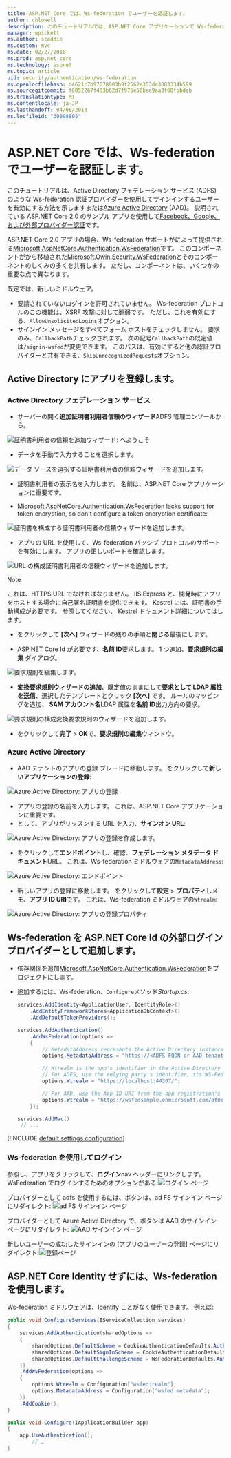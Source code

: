 ```yaml
---
title: ASP.NET Core では、Ws-federation でユーザーを認証します。
author: chlowell
description: このチュートリアルでは、ASP.NET Core アプリケーションで Ws-federation を使用する方法を示します。
manager: wpickett
ms.author: scaddie
ms.custom: mvc
ms.date: 02/27/2018
ms.prod: asp.net-core
ms.technology: aspnet
ms.topic: article
uid: security/authentication/ws-federation
ms.openlocfilehash: d4621c7b97678903b9f2562e353da3883334b599
ms.sourcegitcommit: f8852267f463b62d7f975e56bea9aa3f68fbbdeb
ms.translationtype: MT
ms.contentlocale: ja-JP
ms.lasthandoff: 04/06/2018
ms.locfileid: "30898805"
---
```

# <a name="authenticate-users-with-ws-federation-in-aspnet-core"></a>ASP.NET Core では、Ws-federation でユーザーを認証します。

このチュートリアルは、Active Directory フェデレーション サービス (ADFS) のような Ws-federation 認証プロバイダーを使用してサインインするユーザーを有効にする方法を示しますまたは[Azure Active Directory](/azure/active-directory/) (AAD)。 説明されている ASP.NET Core 2.0 のサンプル アプリを使用して[Facebook、Google、および外部プロバイダー認証](xref:security/authentication/social/index)です。

ASP.NET Core 2.0 アプリの場合、Ws-federation サポートがによって提供される[Microsoft.AspNetCore.Authentication.WsFederation](https://www.nuget.org/packages/Microsoft.AspNetCore.Authentication.WsFederation)です。 このコンポーネントがから移植された[Microsoft.Owin.Security.WsFederation](https://www.nuget.org/packages/Microsoft.Owin.Security.WsFederation)とそのコンポーネントのしくみの多くを共有します。 ただし、コンポーネントは、いくつかの重要な点で異なります。

既定では、新しいミドルウェア。

* 要請されていないログインを許可されていません。 Ws-federation プロトコルのこの機能は、XSRF 攻撃に対して脆弱です。 ただし、これを有効にする、`AllowUnsolicitedLogins`オプション。
* サインイン メッセージをすべてフォーム ポストをチェックしません。 要求のみ、`CallbackPath`チェックされます。 次の記号`CallbackPath`の既定値は`/signin-wsfed`が変更できます。 このパスは、有効にすると他の認証プロバイダーと共有できる、`SkipUnrecognizedRequests`オプション。

## <a name="register-the-app-with-active-directory"></a>Active Directory にアプリを登録します。

### <a name="active-directory-federation-services"></a>Active Directory フェデレーション サービス

* サーバーの開く**追加証明書利用者信頼のウィザード**ADFS 管理コンソールから。

![証明書利用者の信頼を追加ウィザード: へようこそ](ws-federation/_static/AdfsAddTrust.png)

* データを手動で入力することを選択します。

![データ ソースを選択する証明書利用者の信頼ウィザードを追加します。](ws-federation/_static/AdfsSelectDataSource.png)

* 証明書利用者の表示名を入力します。 名前は、ASP.NET Core アプリケーションに重要です。

* [Microsoft.AspNetCore.Authentication.WsFederation](https://www.nuget.org/packages/Microsoft.AspNetCore.Authentication.WsFederation) lacks support for token encryption, so don't configure a token encryption certificate:

![証明書を構成する証明書利用者の信頼ウィザードを追加します。](ws-federation/_static/AdfsConfigureCert.png)

* アプリの URL を使用して、Ws-federation パッシブ プロトコルのサポートを有効にします。 アプリの正しいポートを確認します。

![URL の構成証明書利用者の信頼ウィザードを追加します。](ws-federation/_static/AdfsConfigureUrl.png)

> [!NOTE]
> これは、HTTPS URL でなければなりません。 IIS Express と、開発時にアプリをホストする場合に自己署名証明書を提供できます。 Kestrel には、証明書の手動構成が必要です。 参照してください、 [Kestrel ドキュメント](xref:fundamentals/servers/kestrel)詳細についてはします。

* をクリックして **[次へ]** ウィザードの残りの手順と**閉じる**最後にします。

* ASP.NET Core Id が必要です、**名前 ID**要求します。 1 つ追加、**要求規則の編集** ダイアログ。

![要求規則を編集します。](ws-federation/_static/EditClaimRules.png)

* **変換要求規則ウィザードの追加**、既定値のままにして**要求として LDAP 属性を送信**、選択したテンプレートとクリック **[次へ]** です。 ルールのマッピングを追加、 **SAM アカウント名**LDAP 属性を**名前 ID**出力方向の要求。

![要求規則の構成変換要求規則のウィザードを追加します。](ws-federation/_static/AddTransformClaimRule.png)

* をクリックして**完了** > **OK**で、**要求規則の編集**ウィンドウ。

### <a name="azure-active-directory"></a>Azure Active Directory

* AAD テナントのアプリの登録 ブレードに移動します。 をクリックして**新しいアプリケーションの登録**:

![Azure Active Directory: アプリの登録](ws-federation/_static/AadNewAppRegistration.png)

* アプリの登録の名前を入力します。 これは、ASP.NET Core アプリケーションに重要です。
* として、アプリがリッスンする URL を入力、**サインオン URL**:

![Azure Active Directory: アプリの登録を作成します。](ws-federation/_static/AadCreateAppRegistration.png)

* をクリックして**エンドポイント**し、確認、**フェデレーション メタデータ ドキュメント**URL。 これは、Ws-federation ミドルウェアの`MetadataAddress`:

![Azure Active Directory: エンドポイント](ws-federation/_static/AadFederationMetadataDocument.png)

* 新しいアプリの登録に移動します。 をクリックして**設定** > **プロパティ**しメモ、**アプリ ID URI**です。 これは、Ws-federation ミドルウェアの`Wtrealm`:

![Azure Active Directory: アプリの登録プロパティ](ws-federation/_static/AadAppIdUri.png)

## <a name="add-ws-federation-as-an-external-login-provider-for-aspnet-core-identity"></a>Ws-federation を ASP.NET Core Id の外部ログイン プロバイダーとして追加します。

* 依存関係を追加[Microsoft.AspNetCore.Authentication.WsFederation](https://www.nuget.org/packages/Microsoft.AspNetCore.Authentication.WsFederation)をプロジェクトにします。
* 追加するには、Ws-federation、`Configure`メソッド*Startup.cs*:

    ```csharp
    services.AddIdentity<ApplicationUser, IdentityRole>()
        .AddEntityFrameworkStores<ApplicationDbContext>()
        .AddDefaultTokenProviders();

    services.AddAuthentication()
        .AddWsFederation(options =>
        {
            // MetadataAddress represents the Active Directory instance used to authenticate users.
            options.MetadataAddress = "https://<ADFS FQDN or AAD tenant>/FederationMetadata/2007-06/FederationMetadata.xml";

            // Wtrealm is the app's identifier in the Active Directory instance.
            // For ADFS, use the relying party's identifier, its WS-Federation Passive protocol URL:
            options.Wtrealm = "https://localhost:44307/";

            // For AAD, use the App ID URI from the app registration's Properties blade:
            options.Wtrealm = "https://wsfedsample.onmicrosoft.com/bf0e7e6d-056e-4e37-b9a6-2c36797b9f01";
        });

    services.AddMvc()
     // ...
    ```

[!INCLUDE [default settings configuration](social/includes/default-settings.md)]

### <a name="log-in-with-ws-federation"></a>Ws-federation を使用してログイン

参照し、アプリをクリックして、**ログイン**nav ヘッダーにリンクします。 WsFederation でログインするためのオプションがある:![ログイン ページ](ws-federation/_static/WsFederationButton.png)

プロバイダーとして adfs を使用するには、ボタンは、ad FS サインイン ページにリダイレクト: ![ad FS サインイン ページ](ws-federation/_static/AdfsLoginPage.png)

プロバイダーとして Azure Active Directory で、ボタンは AAD のサインイン ページにリダイレクト: ![AAD サインイン ページ](ws-federation/_static/AadSignIn.png)

新しいユーザーの成功したサインインの [アプリのユーザーの登録] ページにリダイレクト:![登録ページ](ws-federation/_static/Register.png)

## <a name="use-ws-federation-without-aspnet-core-identity"></a>ASP.NET Core Identity せずには、Ws-federation を使用します。

Ws-federation ミドルウェアは、Identity ことがなく使用できます。 例えば:

```csharp
public void ConfigureServices(IServiceCollection services)
{
    services.AddAuthentication(sharedOptions =>
    {
        sharedOptions.DefaultScheme = CookieAuthenticationDefaults.AuthenticationScheme;
        sharedOptions.DefaultSignInScheme = CookieAuthenticationDefaults.AuthenticationScheme;
        sharedOptions.DefaultChallengeScheme = WsFederationDefaults.AuthenticationScheme;
    })
    .AddWsFederation(options =>
    {
        options.Wtrealm = Configuration["wsfed:realm"];
        options.MetadataAddress = Configuration["wsfed:metadata"];
    })
    .AddCookie();
}

public void Configure(IApplicationBuilder app)
{
    app.UseAuthentication();
        // …
}
```
